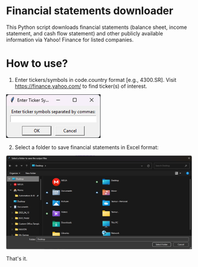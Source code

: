 # Financial statements downloader
This Python script downloads financial statements (balance sheet, income statement, and cash flow statement) and other publicly available information via Yahoo! Finance for listed companies.

# How to use?
1. Enter tickers/symbols in code.country format [e.g., 4300.SR]. Visit https://finance.yahoo.com/ to find ticker(s) of interest.

![img.png](help/ticker-selector.png)

2. Select a folder to save financial statements in Excel format:

![img_1.png](help/save-location.png)

That's it.